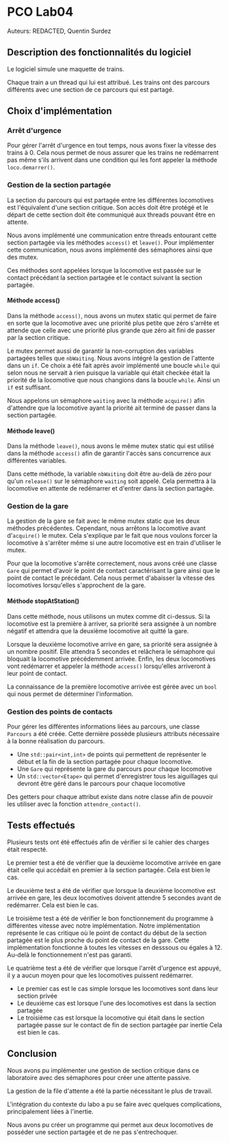 # PCO Lab04

Auteurs: REDACTED, Quentin Surdez

## Description des fonctionnalités du logiciel

Le logiciel simule une maquette de trains. 

Chaque train a un thread qui lui est attribué. Les trains ont des parcours différents avec une section de ce parcours qui est partagé. 

## Choix d'implémentation

### Arrêt d'urgence

Pour gérer l'arrêt d'urgence en tout temps, nous avons fixer la vitesse des trains à 0. Cela nous permet de nous assurer que les trains ne redémarrent pas même s'ils arrivent dans une condition qui les font appeler la méthode `loco.demarrer()`.

### Gestion de la section partagée

La section du parcours qui est partagée entre les différentes locomotives est l'équivalent d'une section critique. Son accès doit être protégé et le départ de cette section doit ête communiqué aux threads pouvant être en attente. 

Nous avons implémenté une communication entre threads entourant cette section partagée via les méthodes `access()` et `leave()`. Pour implémenter cette communication, nous avons implémenté des sémaphores ainsi que des mutex. 

Ces méthodes sont appelées lorsque la locomotive est passée sur le contact précédant la section partagée et le contact suivant la section partagée. 

#### Méthode access()

Dans la méthode `access()`, nous avons un mutex static qui permet de faire en sorte que la locomotive avec une priorité plus petite que zéro s'arrête et attende que celle avec une priorité plus grande que zéro ait fini de passer par la section critique. 

Le mutex permet aussi de garantir la non-corruption des variables partagées telles que `nbWaiting`. Nous avons intégré la gestion de l'attente dans un `if`. Ce choix a été fait après avoir implémenté une boucle `while` qui selon nous ne servait à rien puisque la variable qui était checkée était la priorité de la locomotive que nous changions dans la boucle `while`. Ainsi un `if` est suffisant. 

Nous appelons un sémaphore `waiting` avec la méthode `acquire()` afin d'attendre que la locomotive ayant la priorité ait terminé de passer dans la section partagée.

#### Méthode leave()

Dans la méthode `leave()`, nous avons le même mutex static qui est utilisé dans la méthode `access()` afin de garantir l'accès sans concurrence aux différentes variables. 

Dans cette méthode, la variable `nbWaiting` doit être au-delà de zéro pour qu'un `release()` sur le sémaphore `waiting` soit appelé. Cela permettra à la locomotive en attente de redémarrer et d'entrer dans la section partagée. 

### Gestion de la gare

La gestion de la gare se fait avec le même mutex static que les deux méthodes précédentes. Cependant, nous arrêtons la locomotive avant d'`acquire()` le mutex. Cela s'explique par le fait que nous voulons forcer la locomotive à s'arrêter même si une autre locomotive est en train d'utiliser le mutex. 

Pour que la locomotive s'arrête correctement, nous avons créé une classe `Gare` qui permet d'avoir le point de contact caractérisant la gare ainsi que le point de contact le précédant. Cela nous permet d'abaisser la vitesse des locomotives lorsqu'elles s'approchent de la gare.

#### Méthode stopAtStation()

Dans cette méthode, nous utilisons un mutex comme dit ci-dessus. Si la locomotive est la première à arriver, sa priorité sera assignée à un nombre négatif et attendra que la deuxième locomotive ait quitté la gare. 

Lorsque la deuxième locomotive arrive en gare, sa priorité sera assignée à un nombre positif. Elle attendra 5 secondes et relâchera le sémaphore qui bloquait la locomotive précédemment arrivée. Enfin, les deux locomotives vont redémarrer et appeler la méthode `access()` lorsqu'elles arriveront à leur point de contact.

La connaissance de la première locomotive arrivée est gérée avec un `bool` qui nous permet de déterminer l'information.


### Gestion des points de contacts

Pour gérer les différentes informations liées au parcours, une classe `Parcours` a été créée. Cette dernière possède plusieurs attributs nécessaire à la bonne réalisation du parcours. 

- Une `std::pair<int,int>` de points qui permettent de représenter le début et la fin de la section partagée pour chaque locomotive. 
- Une `Gare` qui représente la gare du parcours pour chaque locomotive
- Un `std::vector<Etape>` qui permet d'enregistrer tous les aiguillages qui devront être géré dans le parcours pour chaque locomotive

Des getters pour chaque attribut existe dans notre classe afin de pouvoir les utiliser avec la fonction `attendre_contact()`.


## Tests effectués

Plusieurs tests ont été effectués afin de vérifier si le cahier des charges était respecté. 

Le premier test a été de vérifier que la deuxième locomotive arrivée en gare était celle qui accédait en premier à la section
partagée. Cela est bien le cas. 

Le deuxième test a été de vérifier que lorsque la deuxième locomotive est arrivée en gare, les deux locomotives doivent attendre 5 secondes avant de redémarrer. Cela est bien le cas. 

Le troisième test a été de vérifier le bon fonctionnement du programme à différentes vitesse avec notre implémentation. Notre implémentation représente le cas critique où le point de contact du début de la section partagée est le plus proche du point de contact de la gare. Cette implémentation fonctionne à toutes les vitesses en desssous ou égales à 12. Au-delà le fonctionnement n'est pas garanti.

Le quatrième test a été de vérifier que lorsque l'arrêt d'urgence est appuyé, il y a aucun moyen pour que les locomotives puissent redémarrer.
- Le premier cas est le cas simple lorsque les locomotives sont dans leur section privée
- Le deuxième cas est lorsque l'une des locomotives est dans la section partagée
- Le troisième cas est lorsque la locomotive qui était dans le section partagée passe sur le contact de fin de section partagée par inertie
Cela est bien le cas. 


## Conclusion

Nous avons pu implémenter une gestion de section critique dans ce laboratoire avec des sémaphores pour créer une attente passive.

La gestion de la file d'attente a été la partie nécessitant le plus de travail. 

L'intégration du contexte du labo a pu se faire avec quelques complications, principalement liées à l'inertie. 

Nous avons pu créer un programme qui permet aux deux locomotives de posséder une section partagée et de ne pas s'entrechoquer.

